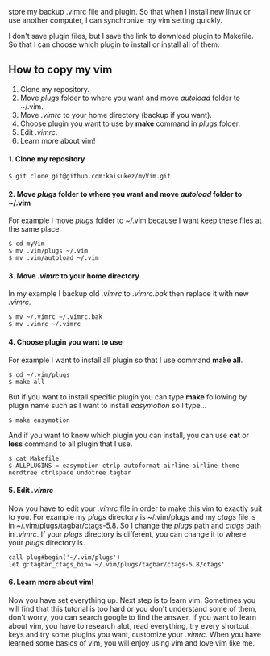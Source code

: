  store my backup .vimrc file and plugin. So that when I install new linux or use another     computer, I can synchronize my vim setting quickly.

I don't save plugin files, but I save the link to download plugin to Makefile. So that I can choose which plugin to install or install all of them.

## How to copy my vim
1. Clone my repository.
2. Move _plugs_ folder to where you want and move _autoload_ folder to ~/.vim.
3. Move _.vimrc_ to your home directory (backup if you want).
4. Choose plugin you want to use by __make__ command in _plugs_ folder.
5. Edit _.vimrc_.
6. Learn more about vim!

#### 1. Clone my repository
```
$ git clone git@github.com:kaisukez/myVim.git
```
#### 2. Move _plugs_ folder to where you want and move _autoload_ folder to ~/.vim
For example I move _plugs_ folder to ~/.vim because I want keep these files at the same place.
```
$ cd myVim
$ mv .vim/plugs ~/.vim
$ mv .vim/autoload ~/.vim
```
#### 3. Move _.vimrc_ to your home directory 
In my example I backup old _.vimrc_ to _.vimrc.bak_ then replace it with new _.vimrc_.
```
$ mv ~/.vimrc ~/.vimrc.bak
$ mv .vimrc ~/.vimrc
```

#### 4. Choose plugin you want to use
For example I want to install all plugin so that I use command __make all__.
```
$ cd ~/.vim/plugs
$ make all
```
But if you want to install specific plugin you can type __make__ following by plugin name such as I want to install _easymotion_ so I type...
```
$ make easymotion
```
And if you want to know which plugin you can install, you can use __cat__ or __less__ command to all plugin that I use.
```
$ cat Makefile
$ ALLPLUGINS = easymotion ctrlp autoformat airline airline-theme nerdtree ctrlspace undotree tagbar
```
#### 5. Edit _.vimrc_
Now you have to edit your _.vimrc_ file in order to make this vim to exactly suit to you. For example my _plugs_ directory is ~/.vim/plugs and my _ctags_ file is in ~/.vim/plugs/tagbar/ctags-5.8. So I change the _plugs_ path and _ctags_ path in _.vimrc_. If your _plugs_ directory is different, you can change it to where your _plugs_ directory is.
```vim
call plug#begin('~/.vim/plugs')
let g:tagbar_ctags_bin='~/.vim/plugs/tagbar/ctags-5.8/ctags'
```

#### 6. Learn more about vim!
Now you have set everything up. Next step is to learn vim. Sometimes you will find that this tutorial is too hard or you don't understand some of them, don't worry, you can search google to find the answer. If you want to learn about vim, you have to research alot, read everything, try every shortcut keys and try some plugins you want, customize your _.vimrc_. When you have learned some basics of vim, you will enjoy using vim and love vim like me.
